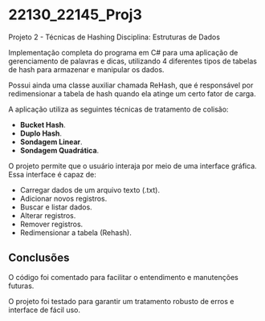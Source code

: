 # 22130_22145_Proj3

Projeto 2 - Técnicas de Hashing
Disciplina: Estruturas de Dados

Implementação completa do programa em C# para uma aplicação de gerenciamento de palavras e dicas, utilizando 4 diferentes tipos de tabelas de hash para armazenar e manipular os dados.

Possui ainda uma classe auxiliar chamada ReHash, que é responsável por redimensionar a tabela de hash quando ela atinge um certo fator de carga.

A aplicação utiliza as seguintes técnicas de tratamento de colisão:

* **Bucket Hash**.
* **Duplo Hash**.
* **Sondagem Linear**.
* **Sondagem Quadrática**.

O projeto permite que o usuário interaja por meio de uma interface gráfica. Essa interface é capaz de:
- Carregar dados de um arquivo texto (.txt).
- Adicionar novos registros.
- Buscar e listar dados.
- Alterar registros.
- Remover registros. 
- Redimensionar a tabela (Rehash).

## Conclusões

O código foi comentado para facilitar o entendimento e manutenções futuras.

O projeto foi testado para garantir um tratamento robusto de erros e interface de fácil uso.